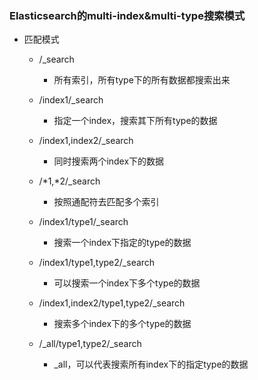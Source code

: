### Elasticsearch的multi-index&multi-type搜索模式
* 匹配模式
    * /_search
        * 所有索引，所有type下的所有数据都搜索出来
        
    * /index1/_search
        * 指定一个index，搜索其下所有type的数据
        
    * /index1,index2/_search
        * 同时搜索两个index下的数据
        
    * /*1,*2/_search
        * 按照通配符去匹配多个索引
        
    * /index1/type1/_search
        * 搜索一个index下指定的type的数据
        
    * /index1/type1,type2/_search
        * 可以搜索一个index下多个type的数据
        
    * /index1,index2/type1,type2/_search
        * 搜索多个index下的多个type的数据
        
    * /_all/type1,type2/_search
        * _all，可以代表搜索所有index下的指定type的数据
